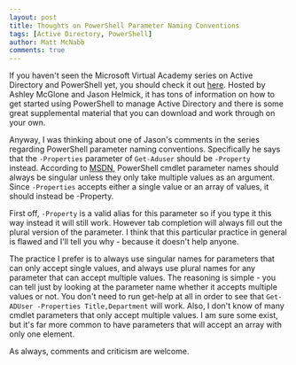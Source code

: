```yaml
---
layout: post
title: Thoughts on PowerShell Parameter Naming Conventions
tags: [Active Directory, PowerShell]
author: Matt McNabb
comments: true
---
```


[MVA]: http://www.microsoftvirtualacademy.com/training-courses/using-powershell-for-active-directory
[MSDN]: http://msdn.microsoft.com/en-us/library/dd878270(v=vs.85).aspx

If you haven't seen the Microsoft Virtual Academy series on Active Directory and PowerShell yet, you should check it out [here][MVA]. Hosted by Ashley McGlone and Jason Helmick, it has tons of information on how to get started using PowerShell to manage Active Directory and there is some great supplemental material that you can download and work through on your own.

Anyway, I was thinking about one of Jason's comments in the series regarding PowerShell parameter naming conventions. Specifically he says that the `-Properties` parameter of `Get-Aduser` should be `-Property` instead. According to [MSDN][MSDN], PowerShell cmdlet parameter names should always be singular unless they only take multiple values as an argument. Since `-Properties` accepts either a single value or an array of values, it should instead be -Property.

<!--more-->

First off, `-Property` is a valid alias for this parameter so if you type it this way instead it will still work. However tab completion will always fill out the plural version of the parameter. I think that this particular practice in general is flawed and I'll tell you why - because it doesn't help anyone.

The practice I prefer is to always use singular names for parameters that can only accept single values, and always use plural names for any parameter that can accept multiple values. The reasoning is simple - you can tell just by looking at the parameter name whether it accepts multiple values or not. You don't need to run get-help at all in order to see that `Get-ADUser -Properties Title,Department` will work. Also, I don't know of many cmdlet parameters that only accept multiple values. I am sure some exist, but it's far more common to have parameters that will accept an array with only one element.

As always, comments and criticism are welcome.